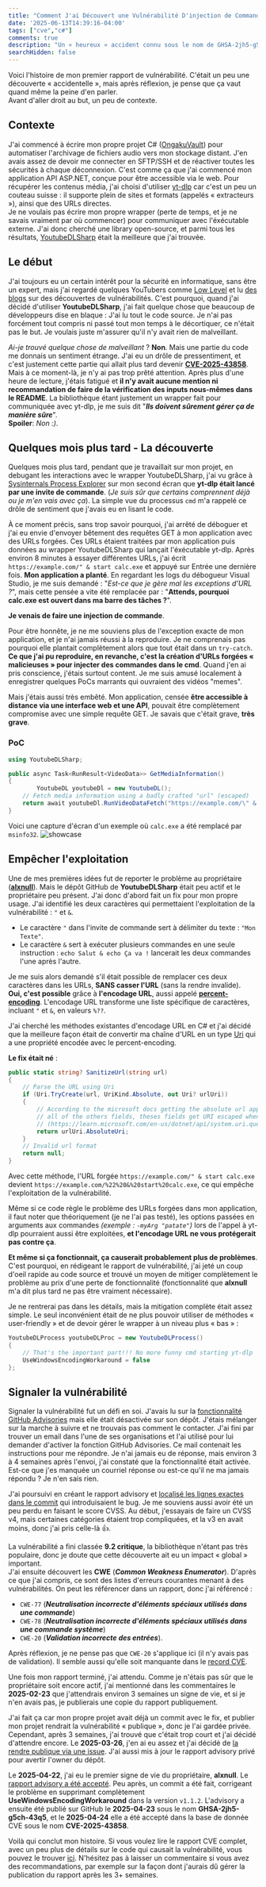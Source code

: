 ```yaml
---
title: "Comment J'ai Découvert une Vulnérabilité D'injection de Commande dans YoutubeDLSharp"
date: '2025-06-13T14:39:16-04:00'
tags: ["cve","c#"]
comments: true
description: "Un « heureux » accident connu sous le nom de GHSA-2jh5-g5ch-43q5, alias CVE-2025-43858."
searchHidden: false
---
```

Voici l'histoire de mon premier rapport de vulnérabilité. C'était un peu une découverte « accidentelle », mais après réflexion, je pense que ça vaut quand même la peine d'en parler.  
Avant d'aller droit au but, un peu de contexte.
## Contexte
J'ai commencé à écrire mon propre projet C# ([OngakuVault](https://github.com/kitsumed/OngakuVault)) pour automatiser l'archivage de fichiers audio vers mon stockage distant. J'en avais assez de devoir me connecter en SFTP/SSH et de réactiver toutes les sécurités à chaque déconnexion. C'est comme ça que j'ai commencé mon application API ASP.NET, conçue pour être accessible via le web. Pour récupérer les contenus média, j'ai choisi d'utiliser [yt-dlp](https://github.com/yt-dlp/yt-dlp) car c'est un peu un couteau suisse : il supporte plein de sites et formats (appelés « extracteurs »), ainsi que des URLs directes.  
Je ne voulais pas écrire mon propre wrapper (perte de temps, et je ne savais vraiment par où commencer) pour communiquer avec l'éxécutable externe. J'ai donc cherché une library  open-source, et parmi tous les résultats, [YoutubeDLSharp](https://github.com/Bluegrams/YoutubeDLSharp) était la meilleure que j'ai trouvée.

## Le début
J'ai toujours eu un certain intérêt pour la sécurité en informatique, sans être un expert, mais j'ai regardé quelques YouTubers comme [Low Level](https://www.youtube.com/@LowLevelTV) et lu [des blogs](https://mksben.l0.cm/2020/10/discord-desktop-rce.html) sur des découvertes de vulnérabilités. C'est pourquoi, quand j'ai décidé d'utiliser **YoutubeDLSharp**, j'ai fait quelque chose que beaucoup de développeurs dise en blaque : J'ai lu tout le code source. Je n'ai pas forcément tout compris ni passé tout mon temps à le décortiquer, ce n'était pas le but. Je voulais juste m'assurer qu'il n'y avait rien de malveillant.

*Ai-je trouvé quelque chose de malveillant* ? **Non**. Mais une partie du code me donnais un sentiment étrange. J'ai eu un drôle de pressentiment, et c'est justement cette partie qui allait plus tard devenir **[CVE-2025-43858](https://www.cve.org/CVERecord?id=CVE-2025-43858)**. Mais à ce moment-là, je n'y ai pas trop prêté attention. Après plus d'une heure de lecture, j'étais fatigué et **il n'y avait aucune mention ni recommandation de faire de la vérification des inputs nous-mêmes dans le README**. La bibliothèque étant justement un wrapper fait pour communiquée avec yt-dlp, je me suis dit "***Ils doivent sûrement gérer ça de manière sûre***".  
**Spoiler**: *Non :)*.

## Quelques mois plus tard - La découverte  
Quelques mois plus tard, pendant que je travaillait sur mon projet, en debugant les interactions avec le wrapper YoutubeDLSharp, j'ai vu grâce à [Sysinternals Process Explorer](https://learn.microsoft.com/en-us/sysinternals/downloads/process-explorer) sur mon second écran que **yt-dlp était lancé par une invite de commande**. (*Je suis sûr que certains comprennent déjà ou je m'en vais avec ça*). La simple vue du processus `cmd` m'a rappelé ce drôle de sentiment que j'avais eu en lisant le code.

À ce moment précis, sans trop savoir pourquoi, j'ai arrêté de déboguer et j'ai eu envie d'envoyer bêtement des requêtes GET à mon application avec des URLs forgées. Ces URLs étaient traitées par mon application puis données au wrapper YoutubeDLSharp qui lançait l'éxécutable yt-dlp. Après environ 8 minutes à essayer différentes URLs, j'ai écrit `https://example.com/" & start calc.exe` et appuyé sur Entrée une dernière fois. **Mon application a planté**. En regardant les logs du débogueur Visual Studio, je me suis demandé : "*Est-ce que je gère mal les exceptions d'URL ?*", mais cette pensée a vite été remplacée par : "**Attends, pourquoi calc.exe est ouvert dans ma barre des tâches ?**".

**Je venais de faire une injection de commande**.

Pour être honnête, je ne me souviens plus de l'exception exacte de mon application, et je n'ai jamais réussi à la reproduire. Je ne comprenais pas pourquoi elle plantait complètement alors que tout était dans un `try-catch`. **Ce que j'ai pu reproduire, en revanche, c'est la création d'URLs forgées « malicieuses » pour injecter des commandes dans le cmd**. Quand j'en ai pris conscience, j'étais surtout content. Je me suis amusé localement à enregistrer quelques PoCs marrants qui ouvraient des vidéos "memes".

Mais j'étais aussi très embêté. Mon application, censée **être accessible à distance via une interface web et une API**, pouvait être complètement compromise avec une simple requête GET. Je savais que c'était grave, **très grave**.

### PoC
```c#
using YoutubeDLSharp;

public async Task<RunResult<VideoData>> GetMediaInformation()
{
        YoutubeDL youtubeDl = new YoutubeDL();
	// Fetch media information using a badly crafted "url" (escaped)
	return await youtubeDl.RunVideoDataFetch("https://example.com/\" & start calc.exe");
}
```
Voici une capture d'écran d'un exemple où `calc.exe` a été remplacé par `msinfo32`.
![showcase](https://github.com/user-attachments/assets/d6f5513c-a69b-4cdd-9820-3f4d71b5c457)

## Empêcher l'exploitation
Une de mes premières idées fut de reporter le problème au propriétaire (**[alxnull](https://github.com/alxnull)**). Mais le dépôt GitHub de **YoutubeDLSharp** était peu actif et le propriétaire peu présent. J'ai donc d'abord fait un fix pour mon propre usage. J'ai identifié les deux caractères qui permettaient l'exploitation de la vulnérabilité : `"` et `&`.

- Le caractère `"` dans l'invite de commande sert à délimiter du texte : `"Mon Texte"`.  
- Le caractère `&` sert à exécuter plusieurs commandes en une seule instruction : `echo Salut & echo Ça va !` lancerait les deux commandes l'une après l'autre.

Je me suis alors demandé s'il était possible de remplacer ces deux caractères dans les URLs, **SANS casser l'URL** (sans la rendre invalide).  
**Oui, c'est possible** grâce à **l'encodage URL**, aussi appelé **[percent-encoding](https://en.wikipedia.org/wiki/Percent-encoding)**. L'encodage URL transforme une liste spécifique de caractères, incluant `"` et `&`, en valeurs `%??`.

J'ai cherché les méthodes existantes d'encodage URL en C# et j'ai décidé que la meilleure façon était de convertir ma chaîne d'URL en un type [Uri](https://learn.microsoft.com/en-us/dotnet/api/system.uri?view=net-8.0) qui a une propriété encodée avec le percent-encoding.

**Le fix était né** :
```c#
public static string? SanitizeUrl(string url)
{
	// Parse the URL using Uri
	if (Uri.TryCreate(url, UriKind.Absolute, out Uri? urlUri))
	{
		// According to the microsoft docs getting the absolute url append
		// all of the others fields, theses fields get URI escaped when you GET them
		// (https://learn.microsoft.com/en-us/dotnet/api/system.uri.query?view=net-8.0#remarks) 
		return urlUri.AbsoluteUri;
	}
	// Invalid url format
	return null;
}
```
Avec cette méthode, l'URL forgée `https://example.com/" & start calc.exe` devient `https://example.com/%22%20&%20start%20calc.exe`, ce qui empêche l'exploitation de la vulnérabilité.

Même si ce code règle le problème des URLs forgées dans mon application, il faut noter que théoriquement (je ne l'ai pas testé), les options passées en arguments aux commandes *(exemple : `-myArg "patate"`)* lors de l'appel à yt-dlp pourraient aussi être exploitées, **et l'encodage URL ne vous protégerait pas contre ça**.

**Et même si ça fonctionnait, ça causerait probablement plus de problèmes**. C'est pourquoi, en rédigeant le rapport de vulnérabilité, j'ai jeté un coup d'oeil rapide au code source et trouvé un moyen de mitiger complètement le problème au prix d'une perte de fonctionnalité (fonctionnalité que **alxnull** m'a dit plus tard ne pas être vraiment nécessaire).

Je ne rentrerai pas dans les détails, mais la mitigation complète était assez simple. Le seul inconvénient était de ne plus pouvoir utiliser de méthodes « user-friendly » et de devoir gérer le wrapper à un niveau plus « bas » :
```c#
YoutubeDLProcess youtubeDLProc = new YoutubeDLProcess()
{
    // That's the important part!!! No more funny cmd starting yt-dlp
    UseWindowsEncodingWorkaround = false 
};
```

## Signaler la vulnérabilité  
Signaler la vulnérabilité fut un défi en soi. J'avais lu sur la [fonctionnalité GitHub Advisories](https://docs.github.com/en/code-security/security-advisories/guidance-on-reporting-and-writing-information-about-vulnerabilities/privately-reporting-a-security-vulnerability) mais elle était désactivée sur son dépôt. J'étais mélanger sur la marche à suivre et ne trouvais pas comment le contacter. J'ai fini par trouver un email dans l'une de ses organisations et l'ai utilisé pour lui demander d'activer la fonction GitHub Advisories. Ce mail contenait les instructions pour me répondre. Je n'ai jamais eu de réponse, mais environ 3 à 4 semaines après l'envoi, j'ai constaté que la fonctionnalité était activée. Est-ce que j'es manquée un courriel réponse ou est-ce qu'il ne ma jamais répondu ? Je n'en sais rien.

J'ai poursuivi en créant le rapport advisory et [localisé les lignes exactes dans le commit](https://github.com/Bluegrams/YoutubeDLSharp/commit/fdf3256da18d0e2da4a2f33ad4a1b72ff8273a50#diff-8ec44b4ade6ce6ed38ebf7e765dc86c426984a18304cd1cd320bf92500133c88R107) qui introduisaient le bug. Je me souviens aussi avoir été un peu perdu en faisant le score CVSS. Au début, j'essayais de faire un CVSS v4, mais certaines catégories étaient trop compliquées, et la v3 en avait moins, donc j'ai pris celle-là 👍.

La vulnérabilité a fini classée **9.2 critique**, la bibliothèque n'étant pas très populaire, donc je doute que cette découverte ait eu un impact « global » important.  
J'ai ensuite découvert les **CWE** (***Common Weakness Enumerator***). D'après ce que j'ai compris, ce sont des listes d'erreurs courantes menant à des vulnérabilités. On peut les référencer dans un rapport, donc j'ai référencé :
- `CWE-77` (***Neutralisation incorrecte d'éléments spéciaux utilisés dans une commande***)  
- `CWE-78` (***Neutralisation incorrecte d'éléments spéciaux utilisés dans une commande système***)  
- `CWE-20` (***Validation incorrecte des entrées***).

Après réflexion, je ne pense pas que `CWE-20` s'applique ici (il n'y avais pas de validation). Il semble aussi qu'elle soit manquante dans le [record CVE](https://www.cve.org/CVERecord?id=CVE-2025-43858).

Une fois mon rapport terminé, j'ai attendu. Comme je n'étais pas sûr que le propriétaire soit encore actif, j'ai mentionné dans les commentaires le **2025-02-23** que j'attendrais environ 3 semaines un signe de vie, et si je n'en avais pas, je publierais une copie du rapport publiquement.

J'ai fait ça car mon propre projet avait déjà un commit avec le fix, et publier mon projet rendrait la vulnérabilité « publique », donc je l'ai gardée privée. Cependant, après 3 semaines, j'ai trouvé que c'était trop court et j'ai décidé d'attendre encore. Le **2025-03-26**, j'en ai eu assez et j'ai décidé de [la rendre publique via une issue](https://github.com/Bluegrams/YoutubeDLSharp/issues/68). J'ai aussi mis à jour le rapport advisory privé pour avertir l'owner du dépôt.

Le **2025-04-22**, j'ai eu le premier signe de vie du propriétaire, **alxnull**. Le [rapport advisory a été accepté](https://github.com/Bluegrams/YoutubeDLSharp/issues/68#issuecomment-2822152155). Peu après, un commit a été fait, corrigeant le problème en supprimant complètement **UseWindowsEncodingWorkaround** dans la version ``v1.1.2``. L'advisory a ensuite été publié sur GitHub le **2025-04-23** sous le nom **GHSA-2jh5-g5ch-43q5**, et le **2025-04-24** elle a été accepté dans la base de donnée CVE sous le nom **CVE-2025-43858**.

Voilà qui conclut mon histoire. Si vous voulez lire le rapport CVE complet, avec un peu plus de détails sur le code qui causait la vulnérabilité, vous pouvez le trouver [ici](https://github.com/advisories/GHSA-2jh5-g5ch-43q5). N'hésitez pas à laisser un commentaire si vous avez des recommandations, par exemple sur la façon dont j'aurais dû gérer la publication du rapport après les 3+ semaines.